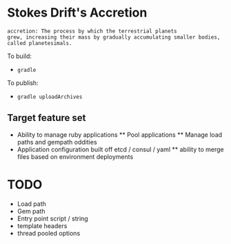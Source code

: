 
# Stokes Drift's Accretion #

```
accretion: The process by which the terrestrial planets
grew, increasing their mass by gradually accumulating smaller bodies,
called planetesimals.
```

To build:
* `gradle`

To publish:
* `gradle uploadArchives`

## Target feature set ##

* Ability to manage ruby applications
** Pool applications
** Manage load paths and gempath oddities
* Application configuration built off etcd / consul / yaml
** ability to merge files based on environment deployments

# TODO
* Load path
* Gem path
* Entry point script / string
* template headers
* thread pooled options